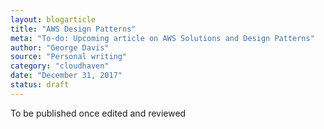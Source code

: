 ```yaml
---
layout: blogarticle
title: "AWS Design Patterns"
meta: "To-do: Upcoming article on AWS Solutions and Design Patterns"
author: "George Davis"
source: "Personal writing"
category: "cloudhaven"
date: "December 31, 2017"
status: draft
---
```


To be published once edited and reviewed
